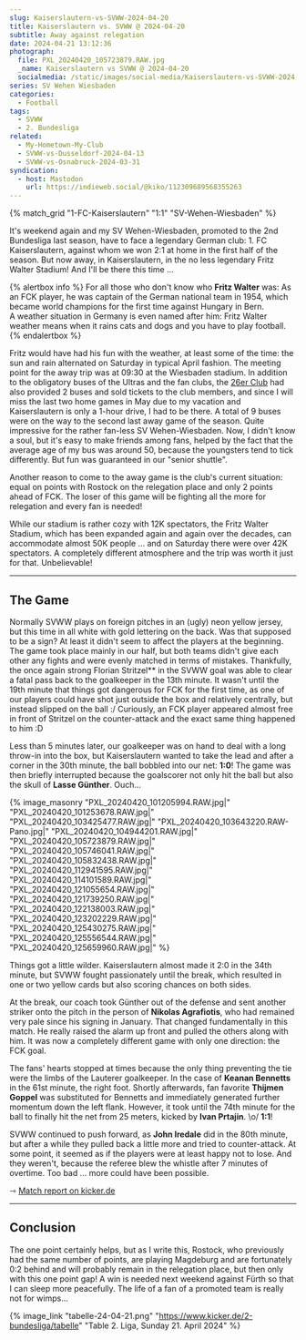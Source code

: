 ```yaml
---
slug: Kaiserslautern-vs-SVWW-2024-04-20
title: Kaiserslautern vs. SVWW @ 2024-04-20
subtitle: Away against relegation
date: 2024-04-21 13:12:36
photograph:
  file: PXL_20240420_105723879.RAW.jpg
  _name: Kaiserslautern vs SVWW @ 2024-04-20
  socialmedia: /static/images/social-media/Kaiserslautern-vs-SVWW-2024-04-20.jpg
series: SV Wehen Wiesbaden
categories:
  - Football
tags:
  - SVWW
  - 2. Bundesliga
related:
  - My-Hometown-My-Club
  - SVWW-vs-Dusseldorf-2024-04-13
  - SVWW-vs-Osnabruck-2024-03-31
syndication:
  - host: Mastodon
    url: https://indieweb.social/@kiko/112309689568355263
---
```


{% match_grid "1-FC-Kaiserslautern" "1:1" "SV-Wehen-Wiesbaden" %}

It's weekend again and my SV Wehen-Wiesbaden, promoted to the 2nd Bundesliga last season, have to face a legendary German club: 1. FC Kaiserslautern, against whom we won 2:1 at home in the first half of the season. But now away, in Kaiserslautern, in the no less legendary Fritz Walter Stadium! And I'll be there this time ...

{% alertbox info %}
For all those who don't know who **Fritz Walter** was: As an FCK player, he was captain of the German national team in 1954, which became world champions for the first time against Hungary in Bern.  
A weather situation in Germany is even named after him: Fritz Walter weather means when it rains cats and dogs and you have to play football.
{% endalertbox %}

Fritz would have had his fun with the weather, at least some of the time: the sun and rain alternated on Saturday in typical April fashion. The meeting point for the away trip was at 09:30 at the Wiesbaden stadium. In addition to the obligatory buses of the Ultras and the fan clubs, the [26er Club](https://svww.de/26erclub) had also provided 2 buses and sold tickets to the club members, and since I will miss the last two home games in May due to my vacation and Kaiserslautern is only a 1-hour drive, I had to be there. A total of 9 buses were on the way to the second last away game of the season. Quite impressive for the rather fan-less SV Wehen-Wiesbaden. Now, I didn't know a soul, but it's easy to make friends among fans, helped by the fact that the average age of my bus was around 50, because the youngsters tend to tick differently. But fun was guaranteed in our "senior shuttle".

<!-- more -->

Another reason to come to the away game is the club's current situation: equal on points with Rostock on the relegation place and only 2 points ahead of FCK. The loser of this game will be fighting all the more for relegation and every fan is needed!

While our stadium is rather cozy with 12K spectators, the Fritz Walter Stadium, which has been expanded again and again over the decades, can accommodate almost 50K people ... and on Saturday there were over 42K spectators. A completely different atmosphere and the trip was worth it just for that. Unbelievable!

---

## The Game

Normally SVWW plays on foreign pitches in an (ugly) neon yellow jersey, but this time in all white with gold lettering on the back. Was that supposed to be a sign? At least it didn't seem to affect the players at the beginning. The game took place mainly in our half, but both teams didn't give each other any fights and were evenly matched in terms of mistakes. Thankfully, the once again strong Florian Stritzel** in the SVWW goal was able to clear a fatal pass back to the goalkeeper in the 13th minute. It wasn't until the 19th minute that things got dangerous for FCK for the first time, as one of our players could have shot just outside the box and relatively centrally, but instead slipped on the ball :/ Curiously, an FCK player appeared almost free in front of Stritzel on the counter-attack and the exact same thing happened to him :D

Less than 5 minutes later, our goalkeeper was on hand to deal with a long throw-in into the box, but Kaiserslautern wanted to take the lead and after a corner in the 30th minute, the ball bobbled into our net: **1:0**! The game was then briefly interrupted because the goalscorer not only hit the ball but also the skull of **Lasse Günther**. Ouch...

{% image_masonry
  "PXL_20240420_101205994.RAW.jpg|"
  "PXL_20240420_101253678.RAW.jpg|"
  "PXL_20240420_103425477.RAW.jpg|"
  "PXL_20240420_103643220.RAW-Pano.jpg|"
  "PXL_20240420_104944201.RAW.jpg|"
  "PXL_20240420_105723879.RAW.jpg|"
  "PXL_20240420_105746041.RAW.jpg|"
  "PXL_20240420_105832438.RAW.jpg|"
  "PXL_20240420_112941595.RAW.jpg|"
  "PXL_20240420_114101589.RAW.jpg|"
  "PXL_20240420_121055654.RAW.jpg|"
  "PXL_20240420_121739250.RAW.jpg|"
  "PXL_20240420_122138003.RAW.jpg|"
  "PXL_20240420_123202229.RAW.jpg|"
  "PXL_20240420_125430275.RAW.jpg|"
  "PXL_20240420_125556544.RAW.jpg|"
  "PXL_20240420_125659960.RAW.jpg|"
%}

Things got a little wilder. Kaiserslautern almost made it 2:0 in the 34th minute, but SVWW fought passionately until the break, which resulted in one or two yellow cards but also scoring chances on both sides.

At the break, our coach took Günther out of the defense and sent another striker onto the pitch in the person of **Nikolas Agrafiotis**, who had remained very pale since his signing in January. That changed fundamentally in this match. He really raised the alarm up front and pulled the others along with him. It was now a completely different game with only one direction: the FCK goal. 

The fans' hearts stopped at times because the only thing preventing the tie were the limbs of the Lauterer goalkeeper. In the case of **Keanan Bennetts** in the 61st minute, the right foot. Shortly afterwards, fan favorite **Thijmen Goppel** was substituted for Bennetts and immediately generated further momentum down the left flank. However, it took until the 74th minute for the ball to finally hit the net from 25 meters, kicked by **Ivan Prtajin**. \o/ **1:1**!

SVWW continued to push forward, as **John Iredale** did in the 80th minute, but after a while they pulled back a little more and tried to counter-attack. At some point, it seemed as if the players were at least happy not to lose. And they weren't, because the referee blew the whistle after 7 minutes of overtime. Too bad ... more could have been possible.

&#x21FE;&nbsp;[Match report on kicker.de](https://www.kicker.de/klautern-gegen-wiesbaden-2024-bundesliga-4861925/spielbericht)

---

## Conclusion

The one point certainly helps, but as I write this, Rostock, who previously had the same number of points, are playing Magdeburg and are fortunately 0:2 behind and will probably remain in the relegation place, but then only with this one point gap! A win is needed next weekend against Fürth so that I can sleep more peacefully. The life of a fan of a promoted team is really not for wimps...

{% image_link "tabelle-24-04-21.png" "https://www.kicker.de/2-bundesliga/tabelle" "Table 2. Liga, Sunday 21. April 2024" %}
